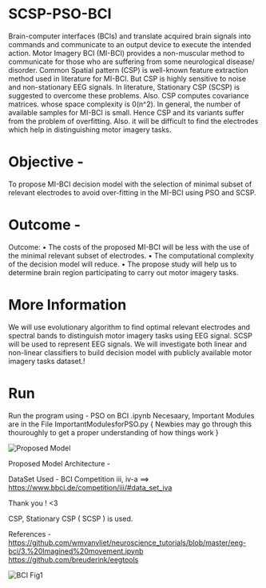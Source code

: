 
# SCSP-PSO-BCI

Brain-computer interfaces (BCls) and translate acquired brain signals into commands and
communicate to an output device to execute the intended action. Motor Imagery BCI (MI-BCI)
provides a non-muscular method to communicate for those who are suffering from some neurological
disease/ disorder. Common Spatial pattern (CSP) is well-known feature extraction method used in
literature for MI-BCl. But CSP is highly sensitive to noise and non-stationary EEG signals. In
literature, Stationary CSP (SCSP) is suggested to overcome these problems. Also. CSP computes
covariance matrices. whose space complexity is 0(n^2). In general, the number of available samples
for MI-BCI is small. Hence CSP and its variants suffer from the problem of overfitting. Also. it will
be difficult to find the electrodes which help in distinguishing motor imagery tasks. 

# Objective -
To propose MI-BCI decision model with the selection of minimal subset of relevant
electrodes to avoid over-fitting in the MI-BCI using PSO and SCSP.

# Outcome - 
Outcome:
• The costs of the proposed MI-BCI will be less with the use of the minimal relevant subset of
electrodes.
• The computational complexity of the decision model will reduce.
• The propose study will help us to determine brain region participating to carry out motor
imagery tasks.

# More Information
We will use evolutionary algorithm to find optimal relevant electrodes and spectral bands to
distinguish motor imagery tasks using EEG signal. SCSP will be used to represent EEG signals. We
will investigate both linear and non-linear classifiers to build decision model with publicly available
motor imagery tasks dataset.!

# Run
Run the program using - PSO on BCI .ipynb 
Necesaary, Important Modules are in the File ImportantModulesforPSO.py { Newbies may go through this thouroughly to get a proper understanding of how things work }

![Proposed Model](https://user-images.githubusercontent.com/42321349/152700647-0ba0fd7e-9665-4de7-8c88-caaff92a6f9f.png)

   Proposed Model Architecture - 
       
       
DataSet Used - BCI Competition iii, iv-a ==> https://www.bbci.de/competition/iii/#data_set_iva

Thank you ! <3

CSP, Stationary CSP ( SCSP ) is used.

References - https://github.com/wmvanvliet/neuroscience_tutorials/blob/master/eeg-bci/3.%20Imagined%20movement.ipynb https://github.com/breuderink/eegtools

![BCI Fig1](https://user-images.githubusercontent.com/42321349/152700702-1f14e2d6-cbe5-45a7-b9ec-9f8fc5b01a5b.png)
